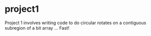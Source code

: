 project1
========

Project 1 involves writing code to do circular rotates on a contiguous subregion of a bit array ... Fast!
